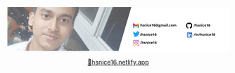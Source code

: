 [![cover](LinkedIn%20Cover%201128x191%20px%20-%20Custom%20dimensions.jpeg)](https://hsnice16.netlify.app/)
<div align="center"><a href="https://hsnice16.netlify.app/" target="_blank">🔗hsnice16.netlify.app</a></div>
<!--
**hsnice16/hsnice16** is a ✨ _special_ ✨ repository because its `README.md` (this file) appears on your GitHub profile.

Here are some ideas to get you started:

- 🔭 I’m currently working on ...
- 🌱 I’m currently learning ...
- 👯 I’m looking to collaborate on ...
- 🤔 I’m looking for help with ...
- 💬 Ask me about ...
- 📫 How to reach me: ...
- 😄 Pronouns: ...
- ⚡ Fun fact: ...
-->
